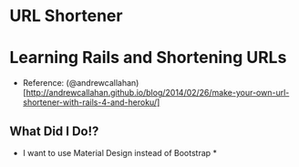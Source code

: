 URL Shortener
==========================================
# Learning Rails and Shortening URLs
* Reference: (@andrewcallahan)[http://andrewcallahan.github.io/blog/2014/02/26/make-your-own-url-shortener-with-rails-4-and-heroku/]

## What Did I Do!?
* I want to use Material Design instead of Bootstrap
	* 
